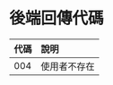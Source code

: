 <!--
 * @Author: hibana2077 hibana2077@gmaill.com
 * @Date: 2023-03-06 13:28:02
 * @LastEditors: hibana2077 hibana2077@gmaill.com
 * @LastEditTime: 2023-03-06 13:28:53
 * @FilePath: /NTTU-new-gen-judge-system/backend/code_table.md
 * @Description: 这是默认设置,请设置`customMade`, 打开koroFileHeader查看配置 进行设置: https://github.com/OBKoro1/koro1FileHeader/wiki/%E9%85%8D%E7%BD%AE
-->
# 後端回傳代碼 

| 代碼 | 說明 |
| :--- | :--- |
| 004 | 使用者不存在 |